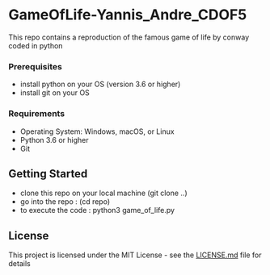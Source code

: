 # GameOfLife-Yannis_Andre_CDOF5
This repo contains a reproduction of the famous game of life by conway coded in python

### Prerequisites
- install python on your OS (version 3.6 or higher)
- install git on your OS

### Requirements
- Operating System: Windows, macOS, or Linux
- Python 3.6 or higher
- Git

## Getting Started
- clone this repo on your local machine (git clone ..)
- go into the repo : (cd repo)
- to execute the code : python3 game_of_life.py

## License
This project is licensed under the MIT License - see the [LICENSE.md](LICENSE.md) file for details


